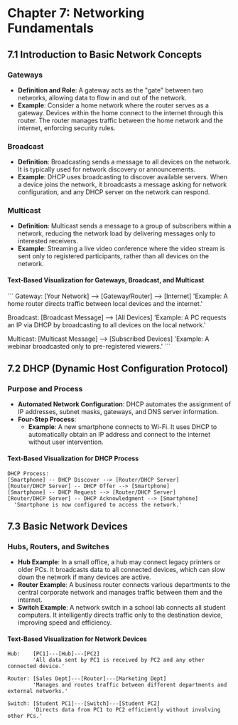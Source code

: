 
# Chapter 7: Networking Fundamentals

## 7.1 Introduction to Basic Network Concepts
### Gateways
- **Definition and Role**: A gateway acts as the "gate" between two networks, allowing data to flow in and out of the network.
- **Example**: Consider a home network where the router serves as a gateway. Devices within the home connect to the internet through this router. The router manages traffic between the home network and the internet, enforcing security rules.

### Broadcast
- **Definition**: Broadcasting sends a message to all devices on the network. It is typically used for network discovery or announcements.
- **Example**: DHCP uses broadcasting to discover available servers. When a device joins the network, it broadcasts a message asking for network configuration, and any DHCP server on the network can respond.

### Multicast
- **Definition**: Multicast sends a message to a group of subscribers within a network, reducing the network load by delivering messages only to interested receivers.
- **Example**: Streaming a live video conference where the video stream is sent only to registered participants, rather than all devices on the network.

#### Text-Based Visualization for Gateways, Broadcast, and Multicast
\```
Gateway: [Your Network] --> [Gateway/Router] --> [Internet]
         'Example: A home router directs traffic between local devices and the internet.'

Broadcast: [Broadcast Message] --> [All Devices]
           'Example: A PC requests an IP via DHCP by broadcasting to all devices on the local network.'

Multicast: [Multicast Message] --> [Subscribed Devices]
           'Example: A webinar broadcasted only to pre-registered viewers.'
\```

## 7.2 DHCP (Dynamic Host Configuration Protocol)
### Purpose and Process
- **Automated Network Configuration**: DHCP automates the assignment of IP addresses, subnet masks, gateways, and DNS server information.
- **Four-Step Process**:
  - **Example**: A new smartphone connects to Wi-Fi. It uses DHCP to automatically obtain an IP address and connect to the internet without user intervention.

#### Text-Based Visualization for DHCP Process
```
DHCP Process:
[Smartphone] -- DHCP Discover --> [Router/DHCP Server]
[Router/DHCP Server] -- DHCP Offer --> [Smartphone]
[Smartphone] -- DHCP Request --> [Router/DHCP Server]
[Router/DHCP Server] -- DHCP Acknowledgment --> [Smartphone]
  'Smartphone is now configured to access the network.'
```

## 7.3 Basic Network Devices
### Hubs, Routers, and Switches
- **Hub Example**: In a small office, a hub may connect legacy printers or older PCs. It broadcasts data to all connected devices, which can slow down the network if many devices are active.
- **Router Example**: A business router connects various departments to the central corporate network and manages traffic between them and the internet.
- **Switch Example**: A network switch in a school lab connects all student computers. It intelligently directs traffic only to the destination device, improving speed and efficiency.

#### Text-Based Visualization for Network Devices
```
Hub:    [PC1]---[Hub]---[PC2]
        'All data sent by PC1 is received by PC2 and any other connected device.'

Router: [Sales Dept]---[Router]---[Marketing Dept]
        'Manages and routes traffic between different departments and external networks.'

Switch: [Student PC1]---[Switch]---[Student PC2]
        'Directs data from PC1 to PC2 efficiently without involving other PCs.'
```
